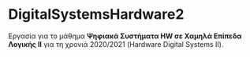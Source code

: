 # DigitalSystemsHardware2

Εργασία για το μάθημα **Ψηφιακά Συστήματα HW σε Χαμηλά Επίπεδα Λογικής ΙΙ** για τη χρονιά 2020/2021 (Hardware Digital Systems II).
